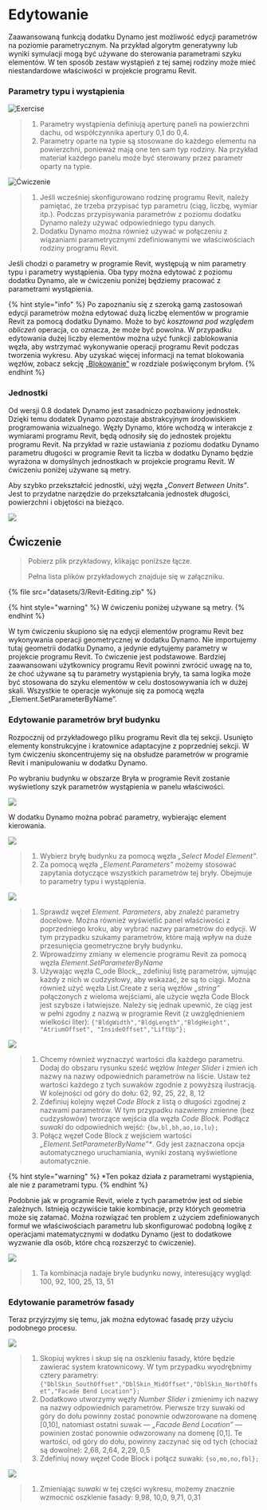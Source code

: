 # Edytowanie

Zaawansowaną funkcją dodatku Dynamo jest możliwość edycji parametrów na poziomie parametrycznym. Na przykład algorytm generatywny lub wyniki symulacji mogą być używane do sterowania parametrami szyku elementów. W ten sposób zestaw wystąpień z tej samej rodziny może mieć niestandardowe właściwości w projekcie programu Revit.

### Parametry typu i wystąpienia

![Exercise](<../.gitbook/assets/32 (2).jpg>)

> 1. Parametry wystąpienia definiują aperturę paneli na powierzchni dachu, od współczynnika apertury 0,1 do 0,4.
> 2. Parametry oparte na typie są stosowane do każdego elementu na powierzchni, ponieważ mają one ten sam typ rodziny. Na przykład materiał każdego panelu może być sterowany przez parametr oparty na typie.

![Ćwiczenie](../.gitbook/assets/params.jpg)

> 1. Jeśli wcześniej skonfigurowano rodzinę programu Revit, należy pamiętać, że trzeba przypisać typ parametru (ciąg, liczbę, wymiar itp.). Podczas przypisywania parametrów z poziomu dodatku Dynamo należy używać odpowiedniego typu danych.
> 2. Dodatku Dynamo można również używać w połączeniu z wiązaniami parametrycznymi zdefiniowanymi we właściwościach rodziny programu Revit.

Jeśli chodzi o parametry w programie Revit, występują w nim parametry typu i parametry wystąpienia. Oba typy można edytować z poziomu dodatku Dynamo, ale w ćwiczeniu poniżej będziemy pracować z parametrami wystąpienia.

{% hint style="info" %}
 Po zapoznaniu się z szeroką gamą zastosowań edycji parametrów można edytować dużą liczbę elementów w programie Revit za pomocą dodatku Dynamo. Może to być _kosztowna pod względem obliczeń_ operacja, co oznacza, że może być powolna. W przypadku edytowania dużej liczby elementów można użyć funkcji zablokowania węzła, aby wstrzymać wykonywanie operacji programu Revit podczas tworzenia wykresu. Aby uzyskać więcej informacji na temat blokowania węzłów, zobacz sekcję [„Blokowanie”](../5\_essential\_nodes\_and\_concepts/5-2\_geometry-for-computational-design/6-solids.md) w rozdziale poświęconym bryłom. 
{% endhint %}

### Jednostki

Od wersji 0.8 dodatek Dynamo jest zasadniczo pozbawiony jednostek. Dzięki temu dodatek Dynamo pozostaje abstrakcyjnym środowiskiem programowania wizualnego. Węzły Dynamo, które wchodzą w interakcje z wymiarami programu Revit, będą odnosiły się do jednostek projektu programu Revit. Na przykład w razie ustawiania z poziomu dodatku Dynamo parametru długości w programie Revit ta liczba w dodatku Dynamo będzie wyrażona w domyślnych jednostkach w projekcie programu Revit. W ćwiczeniu poniżej używane są metry.

Aby szybko przekształcić jednostki, użyj węzła _„Convert Between Units”_. Jest to przydatne narzędzie do przekształcania jednostek długości, powierzchni i objętości na bieżąco.

![](images/3/editing-units.jpg)

## Ćwiczenie

> Pobierz plik przykładowy, klikając poniższe łącze.
>
> Pełna lista plików przykładowych znajduje się w załączniku.

{% file src="datasets/3/Revit-Editing.zip" %}

{% hint style="warning" %}
 W ćwiczeniu poniżej używane są metry. 
{% endhint %}

W tym ćwiczeniu skupiono się na edycji elementów programu Revit bez wykonywania operacji geometrycznej w dodatku Dynamo. Nie importujemy tutaj geometrii dodatku Dynamo, a jedynie edytujemy parametry w projekcie programu Revit. To ćwiczenie jest podstawowe. Bardziej zaawansowani użytkownicy programu Revit powinni zwrócić uwagę na to, że choć używane są tu parametry wystąpienia bryły, ta sama logika może być stosowana do szyku elementów w celu dostosowywania ich w dużej skali. Wszystkie te operacje wykonuje się za pomocą węzła „Element.SetParameterByName”.

### Edytowanie parametrów brył budynku

Rozpocznij od przykładowego pliku programu Revit dla tej sekcji. Usunięto elementy konstrukcyjne i kratownice adaptacyjne z poprzedniej sekcji. W tym ćwiczeniu skoncentrujemy się na obsłudze parametrów w programie Revit i manipulowaniu w dodatku Dynamo.

Po wybraniu budynku w obszarze Bryła w programie Revit zostanie wyświetlony szyk parametrów wystąpienia w panelu właściwości.

![](images/3/editing-exercise01.jpg)

W dodatku Dynamo można pobrać parametry, wybierając element kierowania.

![](images/3/editing-exercise02.jpg)

> 1. Wybierz bryłę budynku za pomocą węzła _„Select Model Element”_.
> 2. Za pomocą węzła _„Element.Parameters”_ możemy stosować zapytania dotyczące wszystkich parametrów tej bryły. Obejmuje to parametry typu i wystąpienia.

![](images/3/editing-exercise03.jpg)

> 1. Sprawdź węzeł _Element. Parameters_, aby znaleźć parametry docelowe. Można również wyświetlić panel właściwości z poprzedniego kroku, aby wybrać nazwy parametrów do edycji. W tym przypadku szukamy parametrów, które mają wpływ na duże przesunięcia geometryczne bryły budynku.
> 2. Wprowadzimy zmiany w elemencie programu Revit za pomocą węzła _Element.SetParameterByName_
> 3. Używając węzła C_ode Block,_ zdefiniuj listę parametrów, ujmując każdy z nich w cudzysłowy, aby wskazać, że są to ciągi. Można również użyć węzła List.Create z serią węzłów _„string”_ połączonych z wieloma wejściami, ale użycie węzła Code Block jest szybsze i łatwiejsze. Należy się jednak upewnić, że ciąg jest w pełni zgodny z nazwą w programie Revit (z uwzględnieniem wielkości liter): `{"BldgWidth","BldgLength","BldgHeight", "AtriumOffset", "InsideOffset","LiftUp"};`

![](images/3/editing-exercise04.jpg)

> 1. Chcemy również wyznaczyć wartości dla każdego parametru. Dodaj do obszaru rysunku sześć węzłów _Integer Slider_ i zmień ich nazwy na nazwy odpowiednich parametrów na liście. Ustaw też wartości każdego z tych suwaków zgodnie z powyższą ilustracją. W kolejności od góry do dołu: 62, 92, 25, 22, 8, 12
> 2. Zdefiniuj kolejny węzeł _Code Block_ z listą o długości zgodnej z nazwami parametrów. W tym przypadku nazwiemy zmienne (bez cudzysłowów) tworzące wejścia dla węzła _Code Block_. Podłącz _suwaki_ do odpowiednich wejść: `{bw,bl,bh,ao,io,lu};`
> 3. Połącz węzeł Code Block z wejściem wartości _„Element.SetParameterByName”*_. Gdy jest zaznaczona opcja automatycznego uruchamiania, wyniki zostaną wyświetlone automatycznie.

{% hint style="warning" %}
 *Ten pokaz działa z parametrami wystąpienia, ale nie z parametrami typu. 
{% endhint %}

Podobnie jak w programie Revit, wiele z tych parametrów jest od siebie zależnych. Istnieją oczywiście takie kombinacje, przy których geometria może się załamać. Można rozwiązać ten problem z użyciem zdefiniowanych formuł we właściwościach parametru lub skonfigurować podobną logikę z operacjami matematycznymi w dodatku Dynamo (jest to dodatkowe wyzwanie dla osób, które chcą rozszerzyć to ćwiczenie).

![](images/3/editing-exercise05.jpg)

> 1. Ta kombinacja nadaje bryle budynku nowy, interesujący wygląd: 100, 92, 100, 25, 13, 51

### Edytowanie parametrów fasady

Teraz przyjrzyjmy się temu, jak można edytować fasadę przy użyciu podobnego procesu.

![](images/3/editing-exercise06.jpg)

> 1. Skopiuj wykres i skup się na oszkleniu fasady, które będzie zawierać system kratownicowy. W tym przypadku wyodrębnimy cztery parametry: `{"DblSkin_SouthOffset","DblSkin_MidOffset","DblSkin_NorthOffset","Facade Bend Location"};`
> 2. Dodatkowo utworzymy węzły _Number Slider_ i zmienimy ich nazwy na nazwy odpowiednich parametrów. Pierwsze trzy suwaki od góry do dołu powinny zostać ponownie odwzorowane na domenę [0,10], natomiast ostatni suwak — _„Facade Bend Location”_ — powinien zostać ponownie odwzorowany na domenę [0,1]. Te wartości, od góry do dołu, powinny zaczynać się od tych (chociaż są dowolne): 2,68, 2,64, 2,29, 0,5
> 3. Zdefiniuj nowy węzeł Code Block i połącz suwaki: `{so,mo,no,fbl};`

![](images/3/editing-exercise07.jpg)

> 1. Zmieniając _suwaki_ w tej części wykresu, możemy znacznie wzmocnić oszklenie fasady: 9,98, 10,0, 9,71, 0,31
